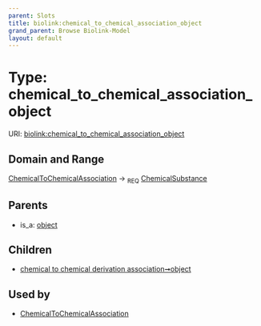 ```yaml
---
parent: Slots
title: biolink:chemical_to_chemical_association_object
grand_parent: Browse Biolink-Model
layout: default
---
```


# Type: chemical_to_chemical_association_object




URI: [biolink:chemical_to_chemical_association_object](https://w3id.org/biolink/vocab/chemical_to_chemical_association_object)

## Domain and Range

[ChemicalToChemicalAssociation](ChemicalToChemicalAssociation.md) ->  <sub>REQ</sub> [ChemicalSubstance](ChemicalSubstance.md)

## Parents

 *  is_a: [object](object.md)

## Children

 *  [chemical to chemical derivation association➞object](chemical_to_chemical_derivation_association_object.md)

## Used by

 * [ChemicalToChemicalAssociation](ChemicalToChemicalAssociation.md)
